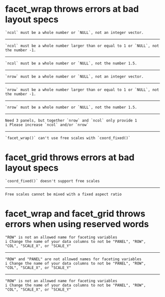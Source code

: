# facet_wrap throws errors at bad layout specs

    `ncol` must be a whole number or `NULL`, not an integer vector.

---

    `ncol` must be a whole number larger than or equal to 1 or `NULL`, not the number -1.

---

    `ncol` must be a whole number or `NULL`, not the number 1.5.

---

    `nrow` must be a whole number or `NULL`, not an integer vector.

---

    `nrow` must be a whole number larger than or equal to 1 or `NULL`, not the number -1.

---

    `nrow` must be a whole number or `NULL`, not the number 1.5.

---

    Need 3 panels, but together `nrow` and `ncol` only provide 1
    i Please increase `ncol` and/or `nrow`

---

    `facet_wrap()` can't use free scales with `coord_fixed()`

# facet_grid throws errors at bad layout specs

    `coord_fixed()` doesn't support free scales

---

    Free scales cannot be mixed with a fixed aspect ratio

# facet_wrap and facet_grid throws errors when using reserved words

    "ROW" is not an allowed name for faceting variables
    i Change the name of your data columns to not be "PANEL", "ROW", "COL", "SCALE_X", or "SCALE_Y"

---

    "ROW" and "PANEL" are not allowed names for faceting variables
    i Change the name of your data columns to not be "PANEL", "ROW", "COL", "SCALE_X", or "SCALE_Y"

---

    "ROW" is not an allowed name for faceting variables
    i Change the name of your data columns to not be "PANEL", "ROW", "COL", "SCALE_X", or "SCALE_Y"

